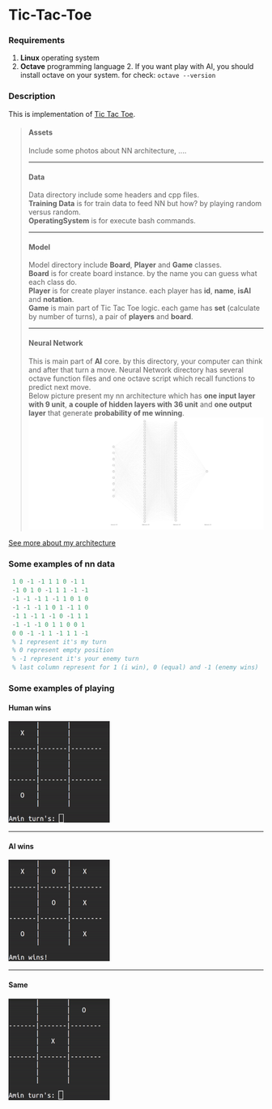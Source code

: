 # Tic-Tac-Toe
### Requirements
1. __Linux__ operating system
2. __Octave__ programming language
   2. If you want play with AI, you should install octave on your system. for check:
   `octave --version`
### Description
This is implementation of [Tic Tac Toe](https://en.wikipedia.org/wiki/Tic-tac-toe).
> #### Assets
> Include some photos about NN architecture, .... <br/> 
> _______
> #### Data
> Data directory include some headers and cpp files. <br/>
> __Training Data__ is for train data to feed NN but how? by playing random versus random. <br/>
> __OperatingSystem__ is for execute bash commands.
> _______
> #### Model
> Model directory include __Board__, __Player__ and __Game__ classes. <br/>
> __Board__ is for create board instance. by the name you can guess what each class do. <br/>
> __Player__ is for create player instance. each player has __id__, __name__, __isAI__ and __notation__. <br/>
> __Game__ is main part of Tic Tac Toe logic. each game has __set__ (calculate by number of turns), a pair of __players__ and __board__.
> _______
> #### Neural Network
> This is main part of __AI__ core. by this directory, your computer can think and after that turn a move. 
> Neural Network directory has several octave function files and one octave script which recall functions to predict next move. <br/>
> Below picture present my nn architecture which has __one input layer with 9 unit__, __a couple of hidden layers with 36 unit__ and __one output layer__ that generate __probability of me winning__.
> ![Neural Network](Assets/nn.svg)

[See more about my architecture](https://github.com/mr-seifi/Tic-Tac-Toe/tree/main/NeuralNetwork)
### Some examples of nn data
```matlab
 1 0 -1 -1 1 1 0 -1 1
 -1 0 1 0 -1 1 1 -1 -1
 -1 -1 -1 1 -1 1 0 1 0
 -1 -1 -1 1 0 1 -1 1 0
 -1 1 -1 1 -1 0 -1 1 1
 -1 -1 -1 0 1 1 0 0 1
 0 0 -1 -1 1 -1 1 1 -1
 % 1 represent it's my turn
 % 0 represent empty position
 % -1 represent it's your enemy turn
 % last column represent for 1 (i win), 0 (equal) and -1 (enemy wins)
```
### Some examples of playing
#### Human wins
![Human Wins](Assets/human_wins.gif)
___
#### AI wins
![AI Wins](Assets/ai_wins.gif)
___
#### Same
![Equal](Assets/equal.gif)